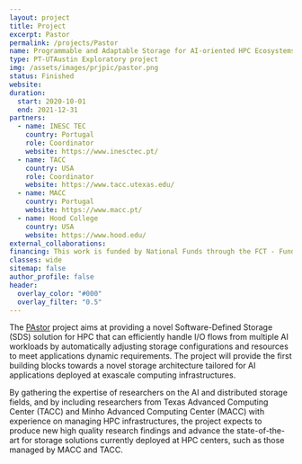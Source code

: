 ```yaml
---
layout: project
title: Project
excerpt: Pastor
permalink: /projects/Pastor
name: Programmable and Adaptable Storage for AI-oriented HPC Ecosystems
type: PT-UTAustin Exploratory project
img: /assets/images/prjpic/pastor.png
status: Finished
website:
duration:
  start: 2020-10-01
  end: 2021-12-31
partners:
  - name: INESC TEC
    country: Portugal
    role: Coordinator
    website: https://www.inesctec.pt/
  - name: TACC
    country: USA
    role: Coordinator
    website: https://www.tacc.utexas.edu/
  - name: MACC
    country: Portugal
    website: https://www.macc.pt/
  - name: Hood College
    country: USA
    website: https://www.hood.edu/
external_collaborations:
financing: This work is funded by National Funds through the FCT - Fundação para a Ciência e a Tecnologia (Portuguese Foundation for Science and Technology) within project UTA-EXPL/CA/0075/2019.
classes: wide
sitemap: false
author_profile: false
header:
  overlay_color: "#000"
  overlay_filter: "0.5"
---
```


The [PAstor](https://pastor-project.github.io) project aims at providing a novel Software-Defined Storage (SDS) solution for HPC that can efficiently handle I/O flows from multiple AI workloads by automatically adjusting storage configurations and resources to meet applications dynamic requirements. The project will provide the first building blocks towards a novel storage architecture tailored for AI applications deployed at exascale computing infrastructures.

By gathering the expertise of researchers on the AI and distributed storage fields, and by including researchers from Texas Advanced Computing Center (TACC) and Minho Advanced Computing Center (MACC) with experience on managing HPC infrastructures, the project expects to produce new high quality research findings and advance the state-of-the-art for storage solutions currently deployed at HPC centers, such as those managed by MACC and TACC.
